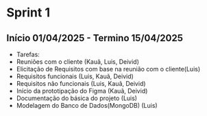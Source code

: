 # Sprint 1 

## Início 01/04/2025 - Termino 15/04/2025

- Tarefas:
- Reuniões com o cliente (Kauã, Luis, Deivid)
- Elicitação de Requisitos com base na reunião com o cliente(Luis)
- Requisitos funcionais (Luis, Kauã, Deivid)
- Requisitos não funcionais (Luis, Kauã, Deivid)
- Início da prototipação do Figma (Kauã, Deivid)
- Documentação do básica do projeto (Luis)
- Modelagem do Banco de Dados(MongoDB) (Luis)
